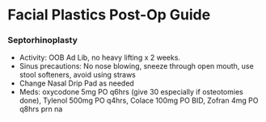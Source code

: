 # Facial Plastics Post-Op Guide

### Septorhinoplasty

* Activity: OOB Ad Lib, no heavy lifting x 2 weeks.
* Sinus precautions: No nose blowing, sneeze through open mouth, use stool softeners, avoid using straws
* Change Nasal Drip Pad as needed
* Meds: oxycodone 5mg PO q6hrs (give 30 especially if osteotomies done), Tylenol 500mg PO q4hrs, Colace 100mg PO BID, Zofran 4mg PO q8hrs prn na


